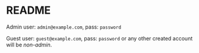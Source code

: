 # README

Admin user: `admin@example.com`, pass: `password`

Guest user: `guest@example.com`, pass: `password` or any other created account will be _non-admin_.
